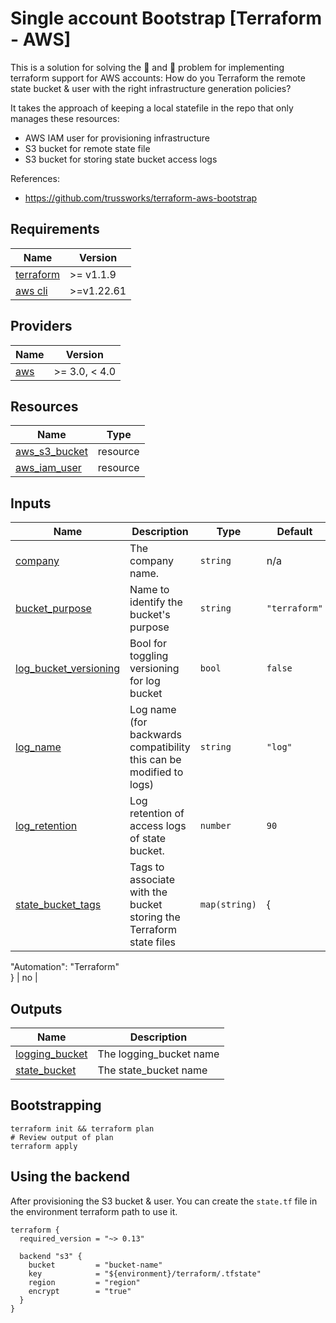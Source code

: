 # Single account Bootstrap \[Terraform - AWS\]

This is a solution for solving the 🐓 and 🥚 problem for implementing terraform support for AWS accounts: How do you Terraform the remote state bucket & user with the right infrastructure generation policies?

It takes the approach of keeping a local statefile in the repo that only manages these resources:

- AWS IAM user for provisioning infrastructure
- S3 bucket for remote state file
- S3 bucket for storing state bucket access logs

References:

- https://github.com/trussworks/terraform-aws-bootstrap

## Requirements

| Name                                | Version     |
| ----------------------------------- | ----------- |
| [terraform](#requirement_terraform) | \>= v1.1.9  |
| [aws cli](#requirement_aws)         | \>=v1.22.61 |

## Providers

| Name                 | Version         |
| -------------------- | --------------- |
| [aws](#provider_aws) | \>= 3.0, \< 4.0 |

## Resources

| Name                                                                                                   | Type     |
| ------------------------------------------------------------------------------------------------------ | -------- |
| [aws_s3_bucket](https://registry.terraform.io/providers/hashicorp/aws/latest/docs/resources/s3_bucket) | resource |
| [aws_iam_user](https://registry.terraform.io/providers/hashicorp/aws/latest/docs/resources/iam_user)   | resource |

## Inputs

| Name                                                  | Description                                                         | Type          | Default       | Required |
| ----------------------------------------------------- | ------------------------------------------------------------------- | ------------- | ------------- | -------- |
| [company](#input_company)                             | The company name.                                                   | `string`      | n/a           | yes      |
| [bucket_purpose](#input_bucket_purpose)               | Name to identify the bucket's purpose                               | `string`      | `"terraform"` | no       |
| [log_bucket_versioning](#input_log_bucket_versioning) | Bool for toggling versioning for log bucket                         | `bool`        | `false`       | no       |
| [log_name](#input_log_name)                           | Log name (for backwards compatibility this can be modified to logs) | `string`      | `"log"`       | no       |
| [log_retention](#input_log_retention)                 | Log retention of access logs of state bucket.                       | `number`      | `90`          | no       |
| [state_bucket_tags](#input_state_bucket_tags)         | Tags to associate with the bucket storing the Terraform state files | `map(string)` | {             |

"Automation": "Terraform"  
} | no |

## Outputs

| Name                                     | Description             |
| ---------------------------------------- | ----------------------- |
| [logging_bucket](#output_logging_bucket) | The logging_bucket name |
| [state_bucket](#output_state_bucket)     | The state_bucket name   |

## Bootstrapping

```
terraform init && terraform plan
# Review output of plan
terraform apply
```

## Using the backend

After provisioning the S3 bucket & user. You can create the `state.tf` file in the environment terraform path to use it.

```
terraform {
  required_version = "~> 0.13"

  backend "s3" {
    bucket         = "bucket-name"
    key            = "${environment}/terraform/.tfstate"
    region         = "region"
    encrypt        = "true"
  }
}
```
